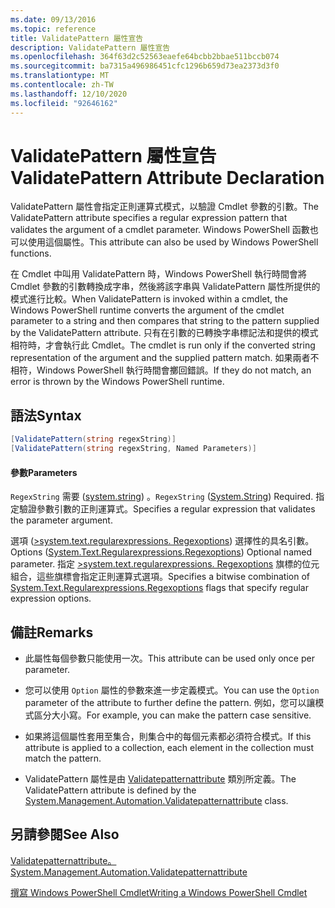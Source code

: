 ```yaml
---
ms.date: 09/13/2016
ms.topic: reference
title: ValidatePattern 屬性宣告
description: ValidatePattern 屬性宣告
ms.openlocfilehash: 364f63d2c52563eaefe64bcbb2bbae511bccb074
ms.sourcegitcommit: ba7315a496986451cfc1296b659d73ea2373d3f0
ms.translationtype: MT
ms.contentlocale: zh-TW
ms.lasthandoff: 12/10/2020
ms.locfileid: "92646162"
---
```

# <a name="validatepattern-attribute-declaration"></a><span data-ttu-id="e349d-103">ValidatePattern 屬性宣告</span><span class="sxs-lookup"><span data-stu-id="e349d-103">ValidatePattern Attribute Declaration</span></span>

<span data-ttu-id="e349d-104">ValidatePattern 屬性會指定正則運算式模式，以驗證 Cmdlet 參數的引數。</span><span class="sxs-lookup"><span data-stu-id="e349d-104">The ValidatePattern attribute specifies a regular expression pattern that validates the argument of a cmdlet parameter.</span></span> <span data-ttu-id="e349d-105">Windows PowerShell 函數也可以使用這個屬性。</span><span class="sxs-lookup"><span data-stu-id="e349d-105">This attribute can also be used by Windows PowerShell functions.</span></span>

<span data-ttu-id="e349d-106">在 Cmdlet 中叫用 ValidatePattern 時，Windows PowerShell 執行時間會將 Cmdlet 參數的引數轉換成字串，然後將該字串與 ValidatePattern 屬性所提供的模式進行比較。</span><span class="sxs-lookup"><span data-stu-id="e349d-106">When ValidatePattern is invoked within a cmdlet, the Windows PowerShell runtime converts the argument of the cmdlet parameter to a string and then compares that string to the pattern supplied by the ValidatePattern attribute.</span></span> <span data-ttu-id="e349d-107">只有在引數的已轉換字串標記法和提供的模式相符時，才會執行此 Cmdlet。</span><span class="sxs-lookup"><span data-stu-id="e349d-107">The cmdlet is run only if the converted string representation of the argument and the supplied pattern match.</span></span> <span data-ttu-id="e349d-108">如果兩者不相符，Windows PowerShell 執行時間會擲回錯誤。</span><span class="sxs-lookup"><span data-stu-id="e349d-108">If they do not match, an error is thrown by the Windows PowerShell runtime.</span></span>

## <a name="syntax"></a><span data-ttu-id="e349d-109">語法</span><span class="sxs-lookup"><span data-stu-id="e349d-109">Syntax</span></span>

```csharp
[ValidatePattern(string regexString)]
[ValidatePattern(string regexString, Named Parameters)]
```

#### <a name="parameters"></a><span data-ttu-id="e349d-110">參數</span><span class="sxs-lookup"><span data-stu-id="e349d-110">Parameters</span></span>

<span data-ttu-id="e349d-111">`RegexString` 需要 ([system.string](/dotnet/api/System.String)) 。</span><span class="sxs-lookup"><span data-stu-id="e349d-111">`RegexString` ([System.String](/dotnet/api/System.String)) Required.</span></span> <span data-ttu-id="e349d-112">指定驗證參數引數的正則運算式。</span><span class="sxs-lookup"><span data-stu-id="e349d-112">Specifies a regular expression that validates the parameter argument.</span></span>

<span data-ttu-id="e349d-113">選項 ([>system.text.regularexpressions. Regexoptions](/dotnet/api/System.Text.RegularExpressions.RegexOptions)) 選擇性的具名引數。</span><span class="sxs-lookup"><span data-stu-id="e349d-113">Options ([System.Text.Regularexpressions.Regexoptions](/dotnet/api/System.Text.RegularExpressions.RegexOptions)) Optional named parameter.</span></span> <span data-ttu-id="e349d-114">指定 [>system.text.regularexpressions. Regexoptions](/dotnet/api/System.Text.RegularExpressions.RegexOptions) 旗標的位元組合，這些旗標會指定正則運算式選項。</span><span class="sxs-lookup"><span data-stu-id="e349d-114">Specifies a bitwise combination of [System.Text.Regularexpressions.Regexoptions](/dotnet/api/System.Text.RegularExpressions.RegexOptions) flags that specify regular expression options.</span></span>

## <a name="remarks"></a><span data-ttu-id="e349d-115">備註</span><span class="sxs-lookup"><span data-stu-id="e349d-115">Remarks</span></span>

- <span data-ttu-id="e349d-116">此屬性每個參數只能使用一次。</span><span class="sxs-lookup"><span data-stu-id="e349d-116">This attribute can be used only once per parameter.</span></span>

- <span data-ttu-id="e349d-117">您可以使用 `Option` 屬性的參數來進一步定義模式。</span><span class="sxs-lookup"><span data-stu-id="e349d-117">You can use the `Option` parameter of the attribute to further define the pattern.</span></span> <span data-ttu-id="e349d-118">例如，您可以讓模式區分大小寫。</span><span class="sxs-lookup"><span data-stu-id="e349d-118">For example, you can make the pattern case sensitive.</span></span>

- <span data-ttu-id="e349d-119">如果將這個屬性套用至集合，則集合中的每個元素都必須符合模式。</span><span class="sxs-lookup"><span data-stu-id="e349d-119">If this attribute is applied to a collection, each element in the collection must match the pattern.</span></span>

- <span data-ttu-id="e349d-120">ValidatePattern 屬性是由 [Validatepatternattribute](/dotnet/api/System.Management.Automation.ValidatePatternAttribute) 類別所定義。</span><span class="sxs-lookup"><span data-stu-id="e349d-120">The ValidatePattern attribute is defined by the [System.Management.Automation.Validatepatternattribute](/dotnet/api/System.Management.Automation.ValidatePatternAttribute) class.</span></span>

## <a name="see-also"></a><span data-ttu-id="e349d-121">另請參閱</span><span class="sxs-lookup"><span data-stu-id="e349d-121">See Also</span></span>

[<span data-ttu-id="e349d-122">Validatepatternattribute。</span><span class="sxs-lookup"><span data-stu-id="e349d-122">System.Management.Automation.Validatepatternattribute</span></span>](/dotnet/api/System.Management.Automation.ValidatePatternAttribute)

[<span data-ttu-id="e349d-123">撰寫 Windows PowerShell Cmdlet</span><span class="sxs-lookup"><span data-stu-id="e349d-123">Writing a Windows PowerShell Cmdlet</span></span>](./writing-a-windows-powershell-cmdlet.md)
